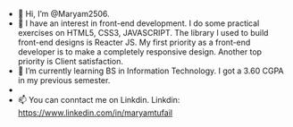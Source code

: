 - 👋 Hi, I’m @Maryam2506.
- 👀 I have an interest in front-end development. I do some practical exercises on HTML5, CSS3, JAVASCRIPT. The library I used to build front-end designs is Reacter JS. 
     My first priority as a front-end developer is to make a completely responsive design. Another top priority is Client satisfaction.
- 🌱 I’m currently learning BS in Information Technology. I got a 3.60 CGPA in my previous semester.
- 
- 📫 You can conntact me on Linkdin. 
Linkdin: https://www.linkedin.com/in/maryamtufail


<!---
Maryam2506/Maryam2506 is a ✨ special ✨ repository because its `README.md` (this file) appears on your GitHub profile.
You can click the Preview link to take a look at your changes.
--->
